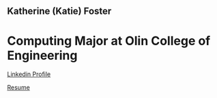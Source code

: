 ## Katherine (Katie) Foster
# Computing Major at Olin College of Engineering

 [Linkedin Profile](https://www.linkedin.com/in/katherine-e-foster/) 
 
 [Resume](https://docs.google.com/document/d/1BGLozp2rKDbhLzpJm6gQqL0aCK_6zczGDdR9KdrMRPc/edit?usp=sharing)
 

